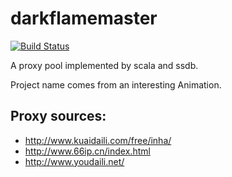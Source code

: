 # darkflamemaster
[![Build Status](https://travis-ci.org/ysrotciv/darkflamemaster.svg?branch=master)](https://travis-ci.org/ysrotciv/darkflamemaster)

A proxy pool implemented by scala and ssdb.

Project name comes from an interesting Animation.

## Proxy sources:
* http://www.kuaidaili.com/free/inha/
* http://www.66ip.cn/index.html
* http://www.youdaili.net/
